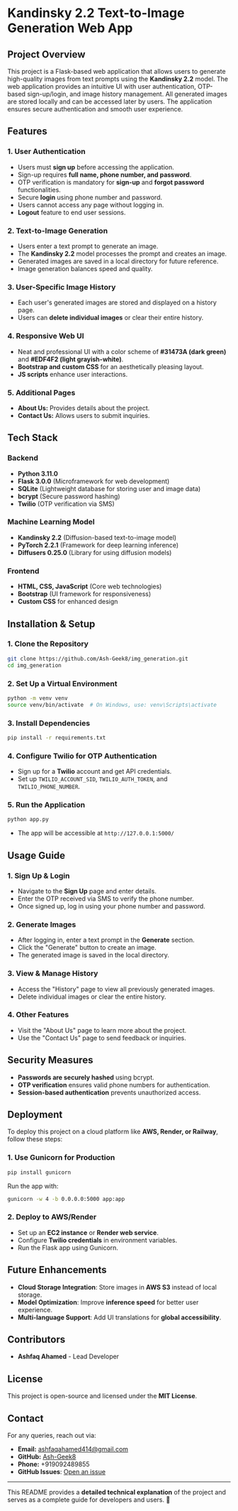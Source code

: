# Kandinsky 2.2 Text-to-Image Generation Web App

## Project Overview
This project is a Flask-based web application that allows users to generate high-quality images from text prompts using the **Kandinsky 2.2** model. The web application provides an intuitive UI with user authentication, OTP-based sign-up/login, and image history management. All generated images are stored locally and can be accessed later by users. The application ensures secure authentication and smooth user experience.

## Features

### 1. **User Authentication**
- Users must **sign up** before accessing the application.
- Sign-up requires **full name, phone number, and password**.
- OTP verification is mandatory for **sign-up** and **forgot password** functionalities.
- Secure **login** using phone number and password.
- Users cannot access any page without logging in.
- **Logout** feature to end user sessions.

### 2. **Text-to-Image Generation**
- Users enter a text prompt to generate an image.
- The **Kandinsky 2.2** model processes the prompt and creates an image.
- Generated images are saved in a local directory for future reference.
- Image generation balances speed and quality.

### 3. **User-Specific Image History**
- Each user's generated images are stored and displayed on a history page.
- Users can **delete individual images** or clear their entire history.

### 4. **Responsive Web UI**
- Neat and professional UI with a color scheme of **#31473A (dark green)** and **#EDF4F2 (light grayish-white)**.
- **Bootstrap and custom CSS** for an aesthetically pleasing layout.
- **JS scripts** enhance user interactions.

### 5. **Additional Pages**
- **About Us:** Provides details about the project.
- **Contact Us:** Allows users to submit inquiries.

## Tech Stack

### **Backend**
- **Python 3.11.0**
- **Flask 3.0.0** (Microframework for web development)
- **SQLite** (Lightweight database for storing user and image data)
- **bcrypt** (Secure password hashing)
- **Twilio** (OTP verification via SMS)

### **Machine Learning Model**
- **Kandinsky 2.2** (Diffusion-based text-to-image model)
- **PyTorch 2.2.1** (Framework for deep learning inference)
- **Diffusers 0.25.0** (Library for using diffusion models)

### **Frontend**
- **HTML, CSS, JavaScript** (Core web technologies)
- **Bootstrap** (UI framework for responsiveness)
- **Custom CSS** for enhanced design

## Installation & Setup

### 1. **Clone the Repository**
```bash
git clone https://github.com/Ash-Geek8/img_generation.git
cd img_generation
```

### 2. **Set Up a Virtual Environment**
```bash
python -m venv venv
source venv/bin/activate  # On Windows, use: venv\Scripts\activate
```

### 3. **Install Dependencies**
```bash
pip install -r requirements.txt
```

### 4. **Configure Twilio for OTP Authentication**
- Sign up for a **Twilio** account and get API credentials.
- Set up `TWILIO_ACCOUNT_SID`, `TWILIO_AUTH_TOKEN`, and `TWILIO_PHONE_NUMBER`.

### 5. **Run the Application**
```bash
python app.py
```
- The app will be accessible at `http://127.0.0.1:5000/`

## Usage Guide

### 1. **Sign Up & Login**
- Navigate to the **Sign Up** page and enter details.
- Enter the OTP received via SMS to verify the phone number.
- Once signed up, log in using your phone number and password.

### 2. **Generate Images**
- After logging in, enter a text prompt in the **Generate** section.
- Click the "Generate" button to create an image.
- The generated image is saved in the local directory.

### 3. **View & Manage History**
- Access the "History" page to view all previously generated images.
- Delete individual images or clear the entire history.

### 4. **Other Features**
- Visit the "About Us" page to learn more about the project.
- Use the "Contact Us" page to send feedback or inquiries.

## Security Measures
- **Passwords are securely hashed** using bcrypt.
- **OTP verification** ensures valid phone numbers for authentication.
- **Session-based authentication** prevents unauthorized access.

## Deployment
To deploy this project on a cloud platform like **AWS, Render, or Railway**, follow these steps:

### 1. **Use Gunicorn for Production**
```bash
pip install gunicorn
```
Run the app with:
```bash
gunicorn -w 4 -b 0.0.0.0:5000 app:app
```

### 2. **Deploy to AWS/Render**
- Set up an **EC2 instance** or **Render web service**.
- Configure **Twilio credentials** in environment variables.
- Run the Flask app using Gunicorn.

## Future Enhancements
- **Cloud Storage Integration**: Store images in **AWS S3** instead of local storage.
- **Model Optimization**: Improve **inference speed** for better user experience.
- **Multi-language Support**: Add UI translations for **global accessibility**.

## Contributors
- **Ashfaq Ahamed** - Lead Developer

## License
This project is open-source and licensed under the **MIT License**.

## Contact
For any queries, reach out via:
- **Email:** ashfaqahamed414@gmail.com
- **GitHub:** [Ash-Geek8](https://github.com/Ash-Geek8)
- **Phone:** +919092489855
- **GitHub Issues**: [Open an issue](https://github.com/Ash-Geek8/img_generation/issues)

---

This README provides a **detailed technical explanation** of the project and serves as a complete guide for developers and users. 🚀

